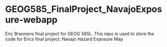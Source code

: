 # GEOG585_FinalProject_NavajoExposure-webapp
Eric Brannens final project for GEOG 585L.
This repo is used to store the code for Erics final project: Navajo Hazard Exposure Map
